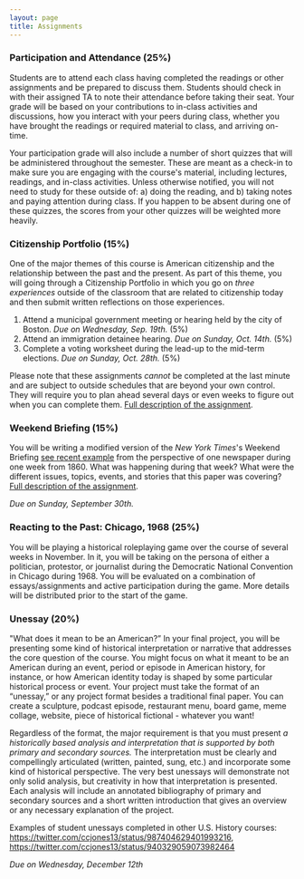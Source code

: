 ```yaml
---
layout: page
title: Assignments
---
```


### Participation and Attendance (25%)

Students are to attend each class having completed the readings or other assignments and be prepared to discuss them. Students should check in with their assigned TA to note their attendance before taking their seat. Your grade will be based on your contributions to in-class activities and discussions, how you interact with your peers during class, whether you have brought the readings or required material to class, and arriving on-time. 

Your participation grade will also include a number of short quizzes that will be administered throughout the semester. These are meant as a check-in to make sure you are engaging with the course's material, including lectures, readings, and in-class activities. Unless otherwise notified, you will not need to study for these outside of: a) doing the reading, and b) taking notes and paying attention during class. If you happen to be absent during one of these quizzes, the scores from your other quizzes will be weighted more heavily. 

### Citizenship Portfolio (15%)

One of the major themes of this course is American citizenship and the relationship between the past and the present. As part of this theme, you will going through a Citizenship Portfolio in which you go on *three experiences* outside of the classroom that are related to citizenship today and then submit written reflections on those experiences. 

1. Attend a municipal government meeting or hearing held by the city of Boston. *Due on Wednesday, Sep. 19th.* (5%)
2. Attend an immigration detainee hearing. *Due on Sunday, Oct. 14th.* (5%)
3. Complete a voting worksheet during the lead-up to the mid-term elections. *Due on Sunday, Oct. 28th.* (5%)

Please note that these assignments *cannot* be completed at the last minute and are subject to outside schedules that are beyond your own control. They will require you to plan ahead several days or even weeks to figure out when you can complete them. [Full description of the assignment]({{site.baseurl}}/citizenship-portfolio).

### Weekend Briefing (15%)

You will be writing a modified version of the *New York Times*'s Weekend Briefing [see recent example](https://nyti.ms/2MQnTuw) from the perspective of one newspaper during one week from 1860. What was happening during that week? What were the different issues, topics, events, and stories that this paper was covering? [Full description of the assignment]({{site.baseurl}}/weekend-briefing).

*Due on Sunday, September 30th.*

### Reacting to the Past: Chicago, 1968 (25%)

You will be playing a historical roleplaying game over the course of several weeks in November. In it, you will be taking on the persona of either a politician, protestor, or journalist during the Democratic National Convention in Chicago during 1968. You will be evaluated on a combination of essays/assignments and active participation during the game. More details will be distributed prior to the start of the game.

### Unessay (20%)

"What does it mean to be an American?” In your final project, you will be presenting some kind of historical interpretation or narrative that addresses the core question of the course. You might focus on what it meant to be an American during an event, period or episode in American history, for instance, or how American identity today is shaped by some particular historical process or event. Your project must take the format of an “unessay,” or any project format besides a traditional final paper. You can create a sculpture, podcast episode, restaurant menu, board game, meme collage, website, piece of historical fictional - whatever you want! 

Regardless of the format, the major requirement is that you must present *a historically based analysis and interpretation that is supported by both primary and secondary sources.* The interpretation must be clearly and compellingly articulated (written, painted, sung, etc.) and incorporate some kind of historical perspective. The very best unessays will demonstrate not only solid analysis, but creativity in how that interpretation is presented. Each analysis will include an annotated bibliography of primary and secondary sources and a short written introduction that gives an overview or any necessary explanation of the project.

Examples of student unessays completed in other U.S. History courses: <https://twitter.com/ccjones13/status/987404629401993216>, <https://twitter.com/ccjones13/status/940329059073982464>

*Due on Wednesday, December 12th*